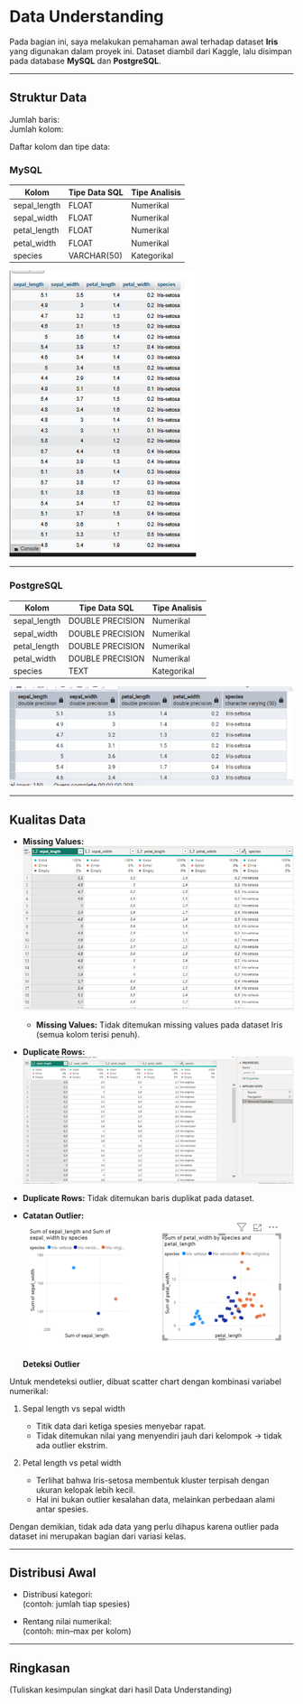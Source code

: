 # Data Understanding

Pada bagian ini, saya melakukan pemahaman awal terhadap dataset **Iris** yang digunakan dalam proyek ini. Dataset diambil dari Kaggle, lalu disimpan pada database **MySQL** dan **PostgreSQL**.

---

## Struktur Data

Jumlah baris:  
Jumlah kolom:  

Daftar kolom dan tipe data:

### MySQL
| Kolom        | Tipe Data SQL | Tipe Analisis |
|--------------|---------------|---------------|
| sepal_length | FLOAT         | Numerikal     |
| sepal_width  | FLOAT         | Numerikal     |
| petal_length | FLOAT         | Numerikal     |
| petal_width  | FLOAT         | Numerikal     |
| species      | VARCHAR(50)   | Kategorikal   |

![Tabel Iris di MySQL](_build/html/_static/images/data_iris_mysql.png)

---

### PostgreSQL
| Kolom        | Tipe Data SQL    | Tipe Analisis |
|--------------|-----------------|---------------|
| sepal_length | DOUBLE PRECISION| Numerikal     |
| sepal_width  | DOUBLE PRECISION| Numerikal     |
| petal_length | DOUBLE PRECISION| Numerikal     |
| petal_width  | DOUBLE PRECISION| Numerikal     |
| species      | TEXT            | Kategorikal   |

![Tabel Iris di PostgreSQL](_build/html/_static/images/data_iris_postgre.png)

---

## Kualitas Data

- **Missing Values:**
![Tabel Iris di PostgreSQL yang menampilkan missing value](_build/html/_static/images/missing_value_postgre.png)  
  - **Missing Values:** Tidak ditemukan missing values pada dataset Iris (semua kolom terisi penuh).

- **Duplicate Rows:**
  ![Tabel Iris di PostgreSQL yang menampilkan duplicates](_build/html/_static/images/duplicates_postgre.png)
 - **Duplicate Rows:** Tidak ditemukan baris duplikat pada dataset.

- **Catatan Outlier:**
   ![Tabel Iris di PostgreSQL yang menampilkan deteksi outlier](_build/html/_static/images/deteksi_outlier_postgre.png)  
  **Deteksi Outlier**

Untuk mendeteksi outlier, dibuat scatter chart dengan kombinasi variabel numerikal:

1. Sepal length vs sepal width  
   - Titik data dari ketiga spesies menyebar rapat.  
   - Tidak ditemukan nilai yang menyendiri jauh dari kelompok → tidak ada outlier ekstrim.  

2. Petal length vs petal width  
   - Terlihat bahwa Iris-setosa membentuk kluster terpisah dengan ukuran kelopak lebih kecil.  
   - Hal ini bukan outlier kesalahan data, melainkan perbedaan alami antar spesies.  

Dengan demikian, tidak ada data yang perlu dihapus karena outlier pada dataset ini merupakan bagian dari variasi kelas.

---

## Distribusi Awal

- Distribusi kategori:  
  (contoh: jumlah tiap spesies)

- Rentang nilai numerikal:  
  (contoh: min–max per kolom)

---

## Ringkasan

(Tuliskan kesimpulan singkat dari hasil Data Understanding)

